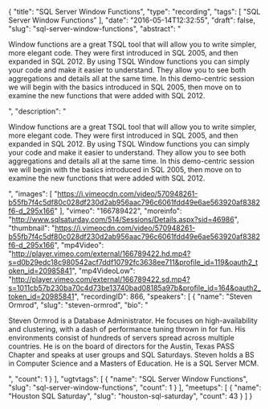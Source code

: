 {
  "title": "SQL Server Window Functions",
  "type": "recording",
  "tags": [
    "SQL Server Window Functions"
  ],
  "date": "2016-05-14T12:32:55",
  "draft": false,
  "slug": "sql-server-window-functions",
  "abstract": "<p>Window functions are a great TSQL tool that will allow you to write simpler, more elegant code. They were first introduced in SQL 2005, and then expanded in SQL 2012. By using TSQL Window functions you can simply your code and make it easier to understand. They allow you to see both aggregations and details all at the same time. In this demo-centric session we will begin with the basics introduced in SQL 2005, then move on to examine the new functions that were added with SQL 2012.</p>",
  "description": "<p>Window functions are a great TSQL tool that will allow you to write simpler, more elegant code. They were first introduced in SQL 2005, and then expanded in SQL 2012. By using TSQL Window functions you can simply your code and make it easier to understand. They allow you to see both aggregations and details all at the same time. In this demo-centric session we will begin with the basics introduced in SQL 2005, then move on to examine the new functions that were added with SQL 2012.</p>",
  "images": [
    "https://i.vimeocdn.com/video/570948261-b55fb7f4c5df80c028df230d2ab956aac796c6061fdd49e6ae563920af8382f6-d_295x166"
  ],
  "vimeo": "166789422",
  "moreinfo": "http://www.sqlsaturday.com/514/Sessions/Details.aspx?sid=46986",
  "thumbnail": "https://i.vimeocdn.com/video/570948261-b55fb7f4c5df80c028df230d2ab956aac796c6061fdd49e6ae563920af8382f6-d_295x166",
  "mp4Video": "http://player.vimeo.com/external/166789422.hd.mp4?s=d0b29edc18c980542acf7ddf10792fc3638ee711&profile_id=119&oauth2_token_id=20985841",
  "mp4VideoLow": "http://player.vimeo.com/external/166789422.sd.mp4?s=1011cb57b230ba70c4d73be13740bad08185a97b&profile_id=164&oauth2_token_id=20985841",
  "recordingID": 866,
  "speakers": [
    {
      "name": "Steven Ormrod",
      "slug": "steven-ormrod",
      "bio": "<p>Steven Ormrod is a Database Administrator. He focuses on high-availability  and clustering, with a dash of performance tuning thrown in for fun. His environments consist of hundreds of servers spread across multiple countries. He is on the board of directors for the Austin, Texas PASS Chapter and speaks at user groups and SQL Saturdays. Steven holds a BS in Computer Science and a Masters of Education. He is a SQL Server MCM.</p>",
      "count": 1
    }
  ],
  "ugtvtags": [
    {
      "name": "SQL Server Window Functions",
      "slug": "sql-server-window-functions",
      "count": 1
    }
  ],
  "meetups": [
    {
      "name": "Houston SQL Saturday",
      "slug": "houston-sql-saturday",
      "count": 43
    }
  ]
}
